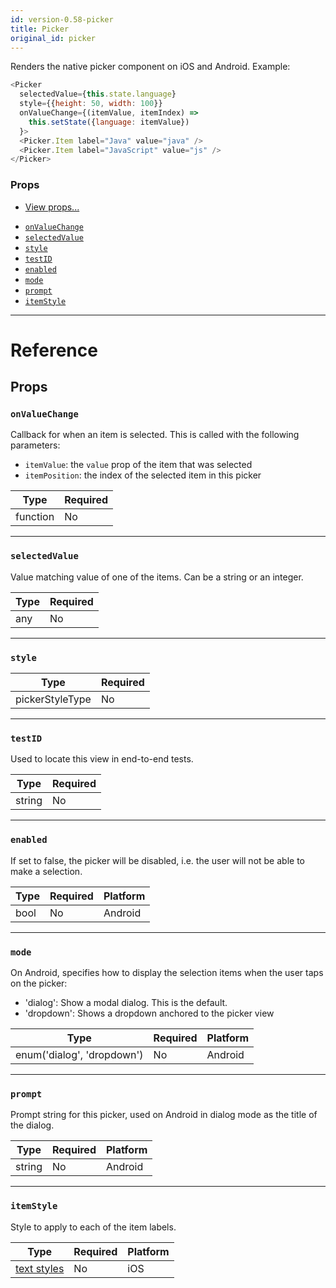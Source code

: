 ```yaml
---
id: version-0.58-picker
title: Picker
original_id: picker
---
```


Renders the native picker component on iOS and Android. Example:

```javascript
<Picker
  selectedValue={this.state.language}
  style={{height: 50, width: 100}}
  onValueChange={(itemValue, itemIndex) =>
    this.setState({language: itemValue})
  }>
  <Picker.Item label="Java" value="java" />
  <Picker.Item label="JavaScript" value="js" />
</Picker>
```

### Props

- [View props...](view.md#props)

* [`onValueChange`](picker.md#onvaluechange)
* [`selectedValue`](picker.md#selectedvalue)
* [`style`](picker.md#style)
* [`testID`](picker.md#testid)
* [`enabled`](picker.md#enabled)
* [`mode`](picker.md#mode)
* [`prompt`](picker.md#prompt)
* [`itemStyle`](picker.md#itemstyle)

---

# Reference

## Props

### `onValueChange`

Callback for when an item is selected. This is called with the following parameters:

- `itemValue`: the `value` prop of the item that was selected
- `itemPosition`: the index of the selected item in this picker

| Type     | Required |
| -------- | -------- |
| function | No       |

---

### `selectedValue`

Value matching value of one of the items. Can be a string or an integer.

| Type | Required |
| ---- | -------- |
| any  | No       |

---

### `style`

| Type            | Required |
| --------------- | -------- |
| pickerStyleType | No       |

---

### `testID`

Used to locate this view in end-to-end tests.

| Type   | Required |
| ------ | -------- |
| string | No       |

---

### `enabled`

If set to false, the picker will be disabled, i.e. the user will not be able to make a selection.

| Type | Required | Platform |
| ---- | -------- | -------- |
| bool | No       | Android  |

---

### `mode`

On Android, specifies how to display the selection items when the user taps on the picker:

- 'dialog': Show a modal dialog. This is the default.
- 'dropdown': Shows a dropdown anchored to the picker view

| Type                       | Required | Platform |
| -------------------------- | -------- | -------- |
| enum('dialog', 'dropdown') | No       | Android  |

---

### `prompt`

Prompt string for this picker, used on Android in dialog mode as the title of the dialog.

| Type   | Required | Platform |
| ------ | -------- | -------- |
| string | No       | Android  |

---

### `itemStyle`

Style to apply to each of the item labels.

| Type                               | Required | Platform |
| ---------------------------------- | -------- | -------- |
| [text styles](text-style-props.md) | No       | iOS      |
